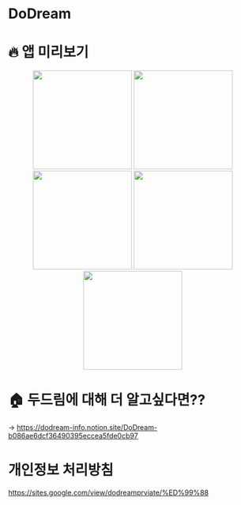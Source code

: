 # DoDream
# 🔥 앱 미리보기
<p align="center">
<img src="https://user-images.githubusercontent.com/108478436/213082367-b589bec1-10b3-4302-99c6-912e6e768bfd.jpg" width="200">
<img src="https://user-images.githubusercontent.com/108478436/213082724-21f79619-06b5-48b7-876f-2735de1f369a.jpg" width="200">
<img src="https://user-images.githubusercontent.com/108478436/213082831-cf095d16-eefb-4262-891a-9dd13af9fcee.jpg" width="200">
<img src="https://user-images.githubusercontent.com/108478436/213082880-fb6dc34d-0f81-4335-82a2-b345c4519064.jpg" width="200">
<img src="https://user-images.githubusercontent.com/108478436/213082931-0ed44142-32ac-45a8-986f-c40a97324862.jpg" width="200">
</p>

# 🏠 두드림에 대해 더 알고싶다면??
-> https://dodream-info.notion.site/DoDream-b086ae6dcf36490395eccea5fde0cb97

# 개인정보 처리방침
https://sites.google.com/view/dodreamprviate/%ED%99%88
